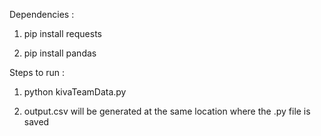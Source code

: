 Dependencies :

1. pip install requests

2. pip install pandas


Steps to run :

1. python kivaTeamData.py

2. output.csv will be generated at the same location where the .py file is saved
